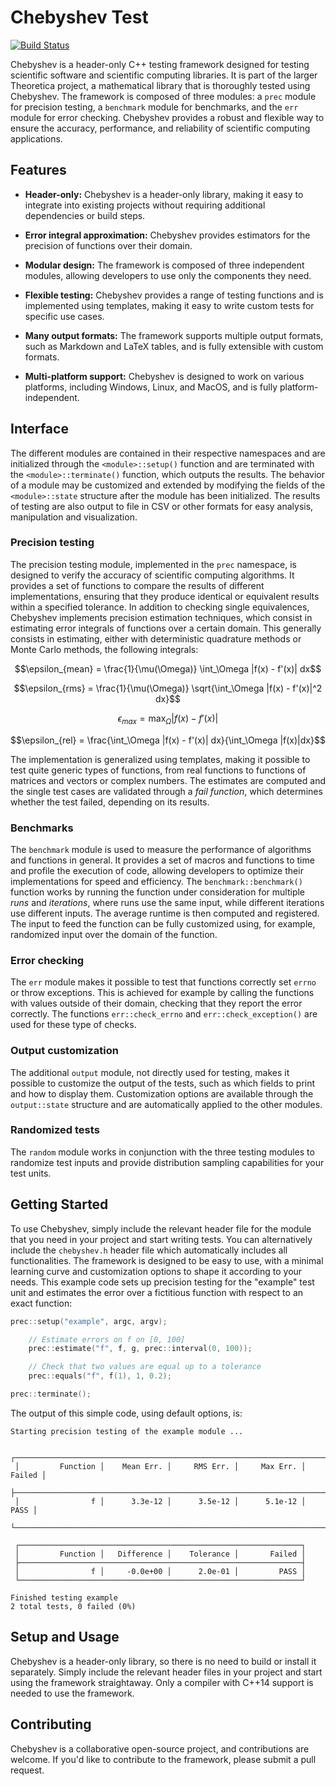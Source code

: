 # Chebyshev Test
[![Build Status](https://github.com/chaotic-society/chebyshev/actions/workflows/build.yml/badge.svg)](https://github.com/chaotic-society/chebyshev/actions/workflows/build.yml)

Chebyshev is a header-only C++ testing framework designed for testing scientific software and scientific computing libraries. It is part of the larger Theoretica project, a mathematical library that is thoroughly tested using Chebyshev. The framework is composed of three modules: a `prec` module for precision testing, a `benchmark` module for benchmarks, and the `err` module for error checking. Chebyshev provides a robust and flexible way to ensure the accuracy, performance, and reliability of scientific computing applications.

## Features
- **Header-only:** Chebyshev is a header-only library, making it easy to integrate into existing projects without requiring additional dependencies or build steps.

- **Error integral approximation:** Chebyshev provides estimators for the precision of functions over their domain.

- **Modular design:** The framework is composed of three independent modules, allowing developers to use only the components they need.

- **Flexible testing:** Chebyshev provides a range of testing functions and is implemented using templates, making it easy to write custom tests for specific use cases.

- **Many output formats:** The framework supports multiple output formats, such as Markdown and LaTeX tables, and is fully extensible with custom formats.

- **Multi-platform support:** Chebyshev is designed to work on various platforms, including Windows, Linux, and MacOS, and is fully platform-independent.

## Interface
The different modules are contained in their respective namespaces and are initialized through the `<module>::setup()` function and are terminated with the `<module>::terminate()` function, which outputs the results. The behavior of a module may be customized and extended by modifying the fields of the `<module>::state` structure after the module has been initialized. The results of testing are also output to file in CSV or other formats for easy analysis, manipulation and visualization.


### Precision testing
The precision testing module, implemented in the `prec` namespace, is designed to verify the accuracy of scientific computing algorithms. It provides a set of functions to compare the results of different implementations, ensuring that they produce identical or equivalent results within a specified tolerance. In addition to checking single equivalences, Chebyshev implements precision estimation techniques, which consist in estimating error integrals of functions over a certain domain. This generally consists in estimating, either with deterministic quadrature methods or Monte Carlo methods, the following integrals:

$$\epsilon_{mean} = \frac{1}{\mu(\Omega)} \int_\Omega |f(x) - f'(x)| dx$$

$$\epsilon_{rms} = \frac{1}{\mu(\Omega)} \sqrt{\int_\Omega |f(x) - f'(x)|^2 dx}$$

$$\epsilon_{max} = \max_{\Omega} |f(x) - f'(x)|$$

$$\epsilon_{rel} = \frac{\int_\Omega |f(x) - f'(x)| dx}{\int_\Omega |f(x)|dx}$$

The implementation is generalized using templates, making it possible to test quite generic types of functions, from real functions to functions of matrices and vectors or complex numbers. The estimates are computed and the single test cases are validated through a _fail function_, which determines whether the test failed, depending on its results.


### Benchmarks
The `benchmark` module is used to measure the performance of algorithms and functions in general. It provides a set of macros and functions to time and profile the execution of code, allowing developers to optimize their implementations for speed and efficiency. The `benchmark::benchmark()` function works by running the function under consideration for multiple _runs_ and _iterations_, where runs use the same input, while different iterations use different inputs. The average runtime is then computed and registered. The input to feed the function can be fully customized using, for example, randomized input over the domain of the function.


### Error checking
The `err` module makes it possible to test that functions correctly set `errno` or throw exceptions. This is achieved for example by calling the functions with values outside of their domain, checking that they report the error correctly. The functions `err::check_errno` and `err::check_exception()` are used for these type of checks.


### Output customization
The additional `output` module, not directly used for testing, makes it possible to customize the output of the tests, such as which fields to print and how to display them. Customization options are available through the `output::state` structure and are automatically applied to the other modules.


### Randomized tests
The `random` module works in conjunction with the three testing modules to randomize test inputs and provide distribution sampling capabilities for your test units.


## Getting Started
To use Chebyshev, simply include the relevant header file for the module that you need in your project and start writing tests. You can alternatively include the `chebyshev.h` header file which automatically includes all functionalities. The framework is designed to be easy to use, with a minimal learning curve and customization options to shape it according to your needs. This example code sets up precision testing for the "example" test unit and estimates the error over a fictitious function with respect to an exact function:

```c
prec::setup("example", argc, argv);

	// Estimate errors on f on [0, 100]
	prec::estimate("f", f, g, prec::interval(0, 100));

	// Check that two values are equal up to a tolerance
	prec::equals("f", f(1), 1, 0.2);

prec::terminate();
```

The output of this simple code, using default options, is:

```
Starting precision testing of the example module ...

 ┌──────────────────────────────────────────────────────────────────────────────┐
 │         Function │    Mean Err. │     RMS Err. │     Max Err. │       Failed │
 ├──────────────────────────────────────────────────────────────────────────────┤
 │                f │      3.3e-12 │      3.5e-12 │      5.1e-12 │         PASS │
 └──────────────────────────────────────────────────────────────────────────────┘

 ┌───────────────────────────────────────────────────────────────┐
 │         Function │   Difference │    Tolerance │       Failed │
 ├───────────────────────────────────────────────────────────────┤
 │                f │     -0.0e+00 │      2.0e-01 │         PASS │
 └───────────────────────────────────────────────────────────────┘

Finished testing example
2 total tests, 0 failed (0%)
```
## Setup and Usage
Chebyshev is a header-only library, so there is no need to build or install it separately. Simply include the relevant header files in your project and start using the framework straightaway. Only a compiler with C++14 support is needed to use the framework.


## Contributing
Chebyshev is a collaborative open-source project, and contributions are welcome. If you'd like to contribute to the framework, please submit a pull request.
